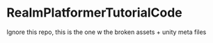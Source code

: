 # RealmPlatformerTutorialCode


Ignore this repo, this is the one w the broken assets + unity meta files
